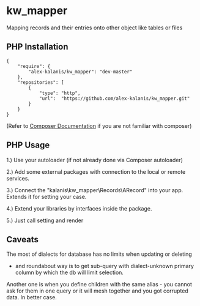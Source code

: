 # kw_mapper

Mapping records and their entries onto other object like tables or files 

## PHP Installation

```
{
    "require": {
        "alex-kalanis/kw_mapper": "dev-master"
    },
    "repositories": [
        {
            "type": "http",
            "url":  "https://github.com/alex-kalanis/kw_mapper.git"
        }
    }
}
```

(Refer to [Composer Documentation](https://github.com/composer/composer/blob/master/doc/00-intro.md#introduction) if you are not
familiar with composer)


## PHP Usage

1.) Use your autoloader (if not already done via Composer autoloader)

2.) Add some external packages with connection to the local or remote services.

3.) Connect the "kalanis\kw_mapper\Records\ARecord" into your app. Extends it for setting your case.

4.) Extend your libraries by interfaces inside the package.

5.) Just call setting and render

## Caveats

The most of dialects for database has no limits when updating or deleting
- and roundabout way is to get sub-query with dialect-unknown primary column
by which the db will limit selection.

Another one is when you define children with the same alias - you cannot ask for
them in one query or it will mesh together and you got corrupted data. In better
case.

